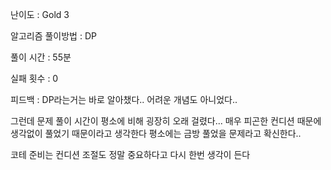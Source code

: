 난이도 : Gold 3

알고리즘 풀이방법 : DP

풀이 시간 : 55분

실패 횟수 : 0

피드백 :
DP라는거는 바로 알아챘다..
어려운 개념도 아니었다..

그런데 문제 풀이 시간이 평소에 비해 굉장히 오래 걸렸다...
매우 피곤한 컨디션 때문에 생각없이 풀었기 때문이라고 생각한다
평소에는 금방 풀었을 문제라고 확신한다..

코테 준비는 컨디션 조절도 정말 중요하다고 다시 한번 생각이 든다